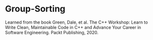 # Group-Sorting
Learned from the book Green, Dale, et al. The C++ Workshop: Learn to Write Clean, Maintainable Code in C++ and Advance Your Career in Software Engineering. Packt Publishing, 2020. 
